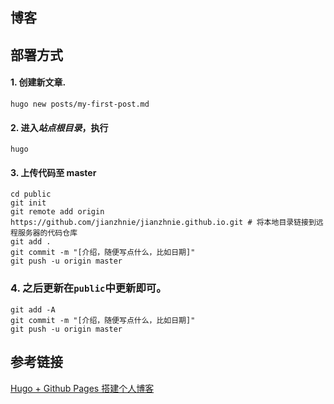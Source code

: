 ## 博客

## 部署方式

#### 1. 创建新文章.

```shell
hugo new posts/my-first-post.md
```

#### 2. 进入*站点根目录*，执行

```shell
hugo
```

#### 3. 上传代码至 master

```shell
cd public
git init
git remote add origin https://github.com/jianzhnie/jianzhnie.github.io.git # 将本地目录链接到远程服务器的代码仓库
git add .
git commit -m "[介绍，随便写点什么，比如日期]"
git push -u origin master
```

### 4. 之后更新在`public`中更新即可。

```shell
git add -A
git commit -m "[介绍，随便写点什么，比如日期]"
git push -u origin master
```

## 参考链接

[Hugo + Github Pages 搭建个人博客](https://jianzhnie.github.io/post/hugo_site/)
